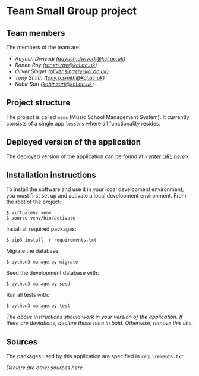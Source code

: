 # Team *<enter team name here>* Small Group project

## Team members
The members of the team are:
- *Aayush Dwivedi (aayush.dwivedi@kcl.ac.uk)*
- *Ronen Roy (ronen.roy@kcl.ac.uk)*
- *Oliver Singer (oliver.singer@kcl.ac.uk)*
- *Tony Smith (tony.o.smith@kcl.ac.uk)*
- *Kabir Suri (kabir.suri@kcl.ac.uk)*

## Project structure
The project is called `msms` (Music School Management System).  It currently consists of a single app `lessons` where all functionality resides.

## Deployed version of the application
The deployed version of the application can be found at *<[enter URL here](URL)>*.

## Installation instructions
To install the software and use it in your local development environment, you must first set up and activate a local development environment.  From the root of the project:

```
$ virtualenv venv
$ source venv/bin/activate
```

Install all required packages:

```
$ pip3 install -r requirements.txt
```

Migrate the database:

```
$ python3 manage.py migrate
```

Seed the development database with:

```
$ python3 manage.py seed
```

Run all tests with:
```
$ python3 manage.py test
```

*The above instructions should work in your version of the application.  If there are deviations, declare those here in bold.  Otherwise, remove this line.*

## Sources
The packages used by this application are specified in `requirements.txt`

*Declare are other sources here.*
